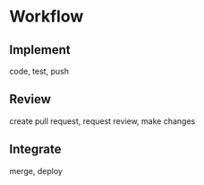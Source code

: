 # Workflow

## Implement
code, test, push

## Review
create pull request, request review, make changes 

## Integrate
merge, deploy